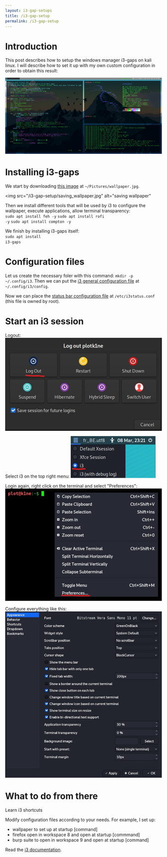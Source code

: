 ```yaml
---
layout: i3-gap-setups
title: /i3-gap-setup
permalink: /i3-gap-setup
---
```


<h1>Introduction</h1>

<p>This post describes how to setup the windows manager i3-gaps on kali linux. I will describe how to set it up with my own custom configuration in order to obtain this result:

<img src="/i3-gap-setup/result.jpg" alt="configuration result" width="800" height="auto"></p>

<h1>Installing i3-gaps</h1>

<p>We start by downloading <a href="https://raw.githubusercontent.com/Plotkine/kali-config/main/wallpaper.jpg" target="_blank" rel="noopener noreferrer">this image</a> at <code>~/Pictures/wallpaper.jpg</code>.

<img src="/i3-gap-setup/saving_wallpaper.jpg" alt="saving wallpaper"</p>

Then we install different tools that will be used by i3 to configure the wallpaper, execute applications, allow terminal transparency:
<br><code>sudo apt install feh -y</code>
<code>sudo apt install rofi -y</code>
<code>sudo apt install compton -y</code>

We finish by installing i3-gaps itself:
<br><code>sudo apt install i3-gaps</code></p>

<h1>Configuration files</h1>

<p>Let us create the necessary foler with this command: <code>mkdir -p ~/.config/i3</code>. Then we can put the <a href="https://github.com/Plotkine/kali-config/blob/main/i3_config" target="_blank" rel="noopener noreferrer">i3 general configuration file</a> at <code>~/.config/i3/config</code>.</p>

<p>Now we can place the <a href="https://github.com/Plotkine/kali-config/blob/main/i3_i3status.conf" target="_blank" rel="noopener noreferrer">status bar configuration file</a> at <code>/etc/i3status.conf</code> (this file is owned by root).</p>

<h1>Start an i3 session</h1>

<p>Logout:
<img src="/i3-gap-setup/logout.jpg" alt="logout">

Select i3 on the top right menu:
<img src="/i3-gap-setup/select_i3.jpg" alt="select i3">

Login again, right click on the terminal and select "Preferences":
<img src="/i3-gap-setup/preferences.jpg" alt="select preferences">

Configure everything like this:
<img src="/i3-gap-setup/settings.jpg" alt="configure preferences"></p>

<h1>What to do from there</h1>

<p>Learn i3 shortcuts

Modify configuration files according to your needs. For example, I set up:
- wallpaper to set up at startup
[command]
- firefox open in workspace 8 and open at startup
[commmand]
- burp suite to open in workspace 9 and open at startup
[command]

Read the <a href="https://i3wm.org/docs/userguide.html" target="_blank" rel="noopener noreferrer">i3 documentation</a>.</p>
